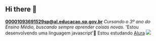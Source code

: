 ## Hi there 👋
**00001093691529sp@al.educacao.sp.gov.br**
_Cursando o 3º ano do Ensino Médio, buscando sempre aprender coisas novas._ 
'Estou desenvolvendo uma linguagem javascript'🤍
Estou estudando [Alura](https://alura.com.br)
![](https://media.tenor.com/g0kMau3yfwUAAAAM/renato-augusto-melhor-meia-do-brasil-renato-augusto-melhor-meio-campista-do-brasil.gif) 
